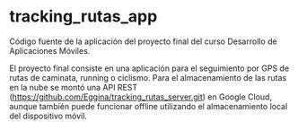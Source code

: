 # tracking_rutas_app
Código fuente de la aplicación del proyecto final del curso Desarrollo de Aplicaciones Móviles.

El proyecto final consiste en una aplicación para el seguimiento por GPS de rutas de caminata, running o ciclismo. Para el almacenamiento de las rutas en la nube se montó una API REST (https://github.com/Eggina/tracking_rutas_server.git) en Google Cloud, aunque también puede funcionar offline utilizando el almacenamiento local del dispositivo móvil.
